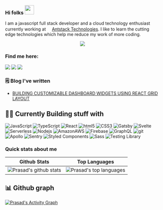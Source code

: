 ### Hi folks <img src="https://raw.githubusercontent.com/iampavangandhi/iampavangandhi/master/gifs/Hi.gif" width="30"/></h2>



I am a javascript full stack developer and a cloud technology enthusiast currently working at <img height="16" width="16" src='http://www.google.com/s2/favicons?domain=www.antstack.io'/>[Antstack Technologies](https://antstack.io). I like to learn the cutting edge technologies which help me reduce my work of more coding. 

<p align="center">
  <a href="https://github.com/PrasadBhat4"><img src="https://readme-typing-svg.herokuapp.com/?lines=Full-stack%20AWS%20developer;AWS%20certified%20Cloud%20Practitioner;4%2B%20years%20of%20coding%20experience;"></a>
</p>


### Find me here:
<p>
  <a href="mailto:prasadbhat4569@gmail.com?subject=[GitHub]%20Contact&body=Hello,"><img src="https://img.shields.io/badge/e‑mail-D14836.svg?style=for-the-badge&logo=GMail&logoColor=white"/></a>
  <a href="https://twitter.com/prasad_bhat_g"><img src="https://img.shields.io/badge/twitter-1DA1F2.svg?style=for-the-badge&logo=twitter&logoColor=white"/></a>
  <a href="https://www.linkedin.com/in/prasad-bhat-7511a010a/"><img src="https://img.shields.io/badge/linkedin-0077B5.svg?style=for-the-badge&logo=linkedin&logoColor=white" /></a>
</p>

### 🗒 Blog I've written
- [BUILDING CUSTOMIZABLE DASHBOARD WIDGETS USING REACT GRID LAYOUT](https://www.antstack.io/blog/building-customizable-dashboard-widgets-using-react-grid-layout/)


## 👨‍💻 Currently Building stuff with 

<p>
  <img alt="JavaScript" src="https://img.shields.io/badge/-JavaScript-F7DF1E?style=flat-square&logo=JavaScript&logoColor=black" />
  <img alt="TypeScript" src="https://img.shields.io/badge/-TypeScript-007ACC?style=flat-square&logo=typescript&logoColor=white" />
  <img alt="React" src="https://img.shields.io/badge/-React-45b8d8?style=flat-square&logo=react&logoColor=white" />
  <img alt="html5" src="https://img.shields.io/badge/-HTML5-E34F26?style=flat-square&logo=html5&logoColor=white" />
  <img alt="CSS3" src="https://img.shields.io/badge/-CSS3-1572B6?style=flat-square&logo=CSS3&logoColor=white" />
   <img alt="Gatsby" src="https://img.shields.io/badge/-Gatsby-663399?style=flat-square&logo=Gatsby&logoColor=white" />
  <img alt="Svelte" src="https://img.shields.io/badge/-Svelte-FF3E00?style=flat-square&logo=Svelte&logoColor=white" />
  <img alt="Serverless" src="https://img.shields.io/badge/-Serverless-FD5750?style=flat-square&logo=Serverless&logoColor=white" />
  <img alt="Nodejs" src="https://img.shields.io/badge/-Nodejs-43853d?style=flat-square&logo=Node.js&logoColor=white" />
  <img alt="AmazonAWS" src="https://img.shields.io/badge/-Amazon-232F3E?style=flat-square&logo=AmazonAWS&logoColor=white" />
  <img alt="Firebase" src="https://img.shields.io/badge/-Firebase-FFCA28?style=flat-square&logo=Firebase&logoColor=black" />
  <img alt="GraphQL" src="https://img.shields.io/badge/-GraphQL-E10098?style=flat-square&logo=graphql&logoColor=white" />
  <img alt="git" src="https://img.shields.io/badge/-Git-F05032?style=flat-square&logo=git&logoColor=white" />
 <img alt="Apollo" src="https://img.shields.io/badge/-Apollo%20GraphQL-311C87?style=flat-square&logo=apollo-graphql&logoColor=white" />
  <img alt="Sentry" src="https://img.shields.io/badge/-Sentry-362D59?style=flat-square&logo=Sentry&logoColor=white" />
    <img alt="Styled Components" src="https://img.shields.io/badge/-Styled_Components-db7092?style=flat-square&logo=styled-components&logoColor=white" />
  <img alt="Sass" src="https://img.shields.io/badge/-Sass-CC6699?style=flat-square&logo=sass&logoColor=white" />
    <img alt="Testing Library" src="https://img.shields.io/badge/-Testing Library-E33332?style=flat-square&logo=Testing Library&logoColor=white" />
</p>




### Quick stats about me
| Github Stats | Top Languages |
| --- | --- |
| ![Prasad's github stats](https://github-readme-stats.vercel.app/api?username=Prasadbhat4&count_private=true&hide_border=true&show_icons=true&hide_title=true&theme=dark) | ![Prasad's top languages](https://github-readme-stats.vercel.app/api/top-langs/?username=PrasadBhat4&show_icons=true&title_color=f6c32c&icon_color=f6c32c&text_color=9f9f9f&bg_color=151515&count_private=true&layout=compact) |

## 📊 Github graph

<a href="https://github.com/PrasadBhat4/"><img alt="Prasad's Activity Graph" src="https://activity-graph.herokuapp.com/graph?username=PrasadBhat4&bg_color=1F222E&color=F8D866&line=F85D7F&point=FFFFFF&hide_border=true" /></a>



<!--
**PrasadBhat4/PrasadBhat4** is a ✨ _special_ ✨ repository because its `README.md` (this file) appears on your GitHub profile.

Here are some ideas to get you started:

- 🔭 I’m currently working on ...
- 🌱 I’m currently learning ...
- 👯 I’m looking to collaborate on ...
- 🤔 I’m looking for help with ...
- 💬 Ask me about ...
- 📫 How to reach me: ...
- 😄 Pronouns: ...
- ⚡ Fun fact: ...
-->
